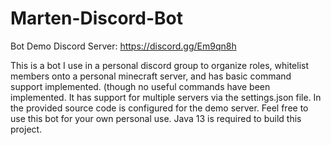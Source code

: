 # Marten-Discord-Bot

Bot Demo Discord Server: https://discord.gg/Em9qn8h

This is a bot I use in a personal discord group to organize roles, whitelist members onto a personal minecraft server, and has basic command support implemented. (though no useful commands have been implemented. It has support for multiple servers via the settings.json file. In the provided source code is configured for the demo server. Feel free to use this bot for your own personal use. Java 13 is required to build this project.
